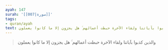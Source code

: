 ```yaml
---
ayah: 147
surah: '[[007|سورة]]'
tags:
- quran/ayah
text: والذين كذبوا بآياتنا ولقاء الآخرة حبطت أعمالهم ۚ هل يجزون إلا ما كانوا يعملون
---
```

> والذين كذبوا بآياتنا ولقاء الآخرة حبطت أعمالهم ۚ هل يجزون إلا ما كانوا يعملون
